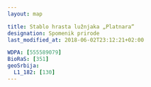```yaml
---
layout: map

title: Stablo hrasta lužnjaka „Platnara“
designation: Spomenik prirode
last_modified_at: 2018-06-02T23:12:21+02:00

WDPA: [555589079]
BioRaS: [351]
geoSrbija:
  L1_182: [130]
---
```

